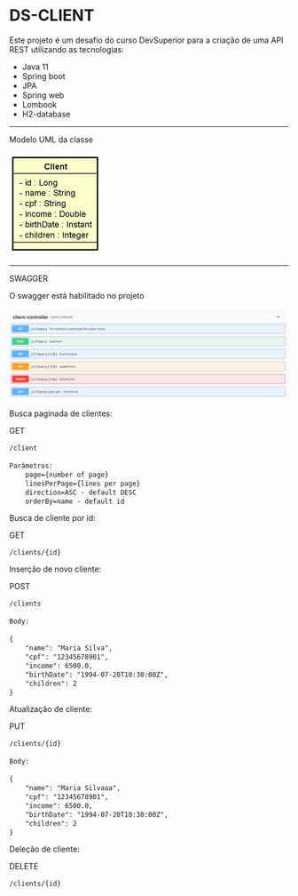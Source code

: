 # DS-CLIENT

Este projeto é um desafio do curso DevSuperior para a criação de uma API REST utilizando as tecnologias:

- Java 11
- Spring boot
- JPA
- Spring web
- Lombook
- H2-database

---

Modelo UML da classe

![img](./img/uml.png)

---

SWAGGER

O swagger está habilitado no projeto

![img](./img/swagger.png)

Busca paginada de clientes:

GET

    /client

    Parâmetros:
        page={number of page}
        linesPerPage={lines per page}
        direction=ASC - default DESC
        orderBy=name - default id

Busca de cliente por id:

GET

    /clients/{id}

Inserção de novo cliente:

POST

    /clients

    Body:

    {
        "name": "Maria Silva",
        "cpf": "12345678901",
        "income": 6500.0,
        "birthDate": "1994-07-20T10:30:00Z",
        "children": 2
    }

Atualização de cliente:

PUT

    /clients/{id}

    Body:

    {
        "name": "Maria Silvaaa",
        "cpf": "12345678901",
        "income": 6500.0,
        "birthDate": "1994-07-20T10:30:00Z",
        "children": 2
    }

Deleção de cliente:

DELETE

    /clients/{id}
